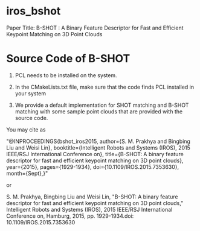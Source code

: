 # iros_bshot

Paper Title: B-SHOT : A Binary Feature Descriptor for Fast and Efficient Keypoint Matching on 3D Point Clouds

# Source Code of B-SHOT

1. PCL needs to be installed on the system.

2. In the CMakeLists.txt file, make sure that the code finds PCL installed in your system

3. We provide a default implementation for SHOT matching and B-SHOT matching with some sample point clouds that are provided with the source code.


You may cite as

"@INPROCEEDINGS{bshot_iros2015,
author={S. M. Prakhya and Bingbing Liu and Weisi Lin},
booktitle={Intelligent Robots and Systems (IROS), 2015 IEEE/RSJ International Conference on},
title={B-SHOT: A binary feature descriptor for fast and efficient keypoint matching on 3D point clouds},
year={2015},
pages={1929-1934},
doi={10.1109/IROS.2015.7353630},
month={Sept},}"

or

S. M. Prakhya, Bingbing Liu and Weisi Lin, "B-SHOT: A binary feature descriptor for fast and efficient keypoint matching on 3D point clouds," Intelligent Robots and Systems (IROS), 2015 IEEE/RSJ International Conference on, Hamburg, 2015, pp. 1929-1934.doi: 10.1109/IROS.2015.7353630
